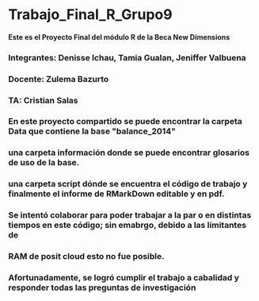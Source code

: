 # Trabajo_Final_R_Grupo9
#### Este es el Proyecto Final del módulo R de la Beca New Dimensions 
### Integrantes: Denisse Ichau, Tamia Gualan, Jeniffer Valbuena 
### Docente: Zulema Bazurto 
### TA: Cristian Salas 
### En este proyecto compartido se puede encontrar la carpeta Data que contiene la base "balance_2014"
### una carpeta información donde se puede encontrar glosarios de uso de la base. 
### una carpeta script dónde se encuentra el código de trabajo y finalmente el informe de RMarkDown editable y en pdf. 
### Se intentó colaborar para poder trabajar a la par o en distintas tiempos en este código; sin emabrgo, debido a las límitantes de 
### RAM de posit cloud esto no fue posible. 
### Afortunadamente, se logró cumplir el trabajo a cabalidad y responder todas las preguntas de investigación 
